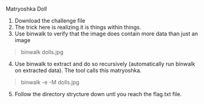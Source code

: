 Matryoshka Doll

1. Download the challenge file
2. The trick here is realizing it is things within things.
3. Use binwalk to verify that the image does contain more data than just an image
> binwalk dolls.jpg
4. Use binwalk to extract and do so recursively (automatically run binwalk on extracted data). The tool calls this matryoshka.
> binwalk -e -M dolls.jpg
5. Follow the directory strycture down untl you reach the flag.txt file.
